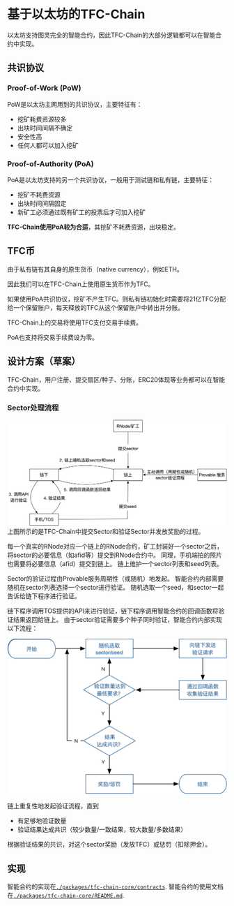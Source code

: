 # 基于以太坊的TFC-Chain

以太坊支持图灵完全的智能合约，因此TFC-Chain的大部分逻辑都可以在智能合约中实现。

## 共识协议

### Proof-of-Work (PoW)

PoW是以太坊主网用到的共识协议，主要特征有：

- 挖矿耗费资源较多
- 出块时间间隔不确定
- 安全性高
- 任何人都可以加入挖矿

### Proof-of-Authority (PoA)

PoA是以太坊支持的另一个共识协议，一般用于测试链和私有链，主要特征：

- 挖矿不耗费资源
- 出块时间间隔固定
- 新矿工必须通过既有矿工的投票后才可加入挖矿

**TFC-Chain使用PoA较为合适**，其挖矿不耗费资源，出块稳定。

## TFC币

由于私有链有其自身的原生货币（native currency），例如ETH。

因此我们可以在TFC-Chain上使用原生货币作为TFC。

如果使用PoA共识协议，挖矿不产生TFC。则私有链初始化时需要将21亿TFC分配给一个保留账户，每天释放的TFC从这个保留账户中转出并分账。

TFC-Chain上的交易将使用TFC支付交易手续费。

PoA也支持将交易手续费设为零。

## 设计方案（草案）

TFC-Chain，用户注册、提交扇区/种子、分账，ERC20体现等业务都可以在智能合约中实现。

### Sector处理流程

![Sector处理流程](./img/sector_flow.jpg)
上图所示的是TFC-Chain中提交Sector和验证Sector并发放奖励的过程。

每一个真实的RNode对应一个链上的RNode合约，矿工封装好一个sector之后，将sector的必要信息（如afid等）提交到RNode合约中。
同理，手机端拍的照片也需要将必要信息（afid）提交到链上。
链上维护一个sector列表和seed列表。

Sector的验证过程由Provable服务周期性（或随机）地发起。
智能合约内部需要随机在sector列表选择一个sector进行验证。
随机选取一个seed，和sector一起告诉给链下程序进行验证。

链下程序调用TOS提供的API来进行验证，链下程序调用智能合约的回调函数将验证结果返回给链上。
由于sector验证需要多个种子同时验证，智能合约内部实现以下流程：

![Verification Procedure](./img/verification_procedure.jpg)

链上重复性地发起验证流程，直到
- 有足够地验证数量
- 验证结果达成共识（较少数量/一致结果，较大数量/多数结果）

根据验证结果的共识，对这个sector奖励（发放TFC）或惩罚（扣除押金）。

## 实现
智能合约的实现在[`./packages/tfc-chain-core/contracts`](./packages/tfc-chain-core/contracts).
智能合约的使用文档在[`./packages/tfc-chain-core/README.md`](./packages/tfc-chain-core).